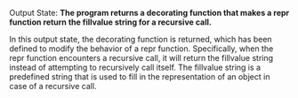 Output State: **The program returns a decorating function that makes a repr function return the fillvalue string for a recursive call.**

In this output state, the decorating function is returned, which has been defined to modify the behavior of a repr function. Specifically, when the repr function encounters a recursive call, it will return the fillvalue string instead of attempting to recursively call itself. The fillvalue string is a predefined string that is used to fill in the representation of an object in case of a recursive call.